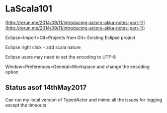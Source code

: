 # LaScala101


[http://rerun.me/2014/09/11/introducing-actors-akka-notes-part-1/](http://rerun.me/2014/09/11/introducing-actors-akka-notes-part-1/)


Eclipse>Import>Git>Projects from Git> Existing Eclipse project


Eclipse right click - add scala nature


Eclipse users may need to set the encoding to UTF-8

Window>Preferences>General>Workspace and change the encoding option



Status asof 14thMay2017
-------------------------
Can run my local version of TypedActor and mimic all the issues for logging except the timeouts



